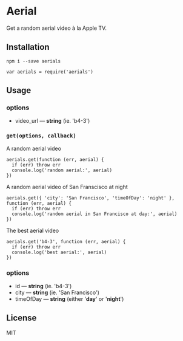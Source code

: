 # Aerial

Get a random aerial video à la Apple TV.

## Installation

`npm i --save aerials`

`var aerials = require('aerials')`

## Usage

### **options**

* video_url — **string** (ie. 'b4-3')

### `get(options, callback)`

A random aerial video

```
aerials.get(function (err, aerial) {
  if (err) throw err
  console.log('random aerial:', aerial)
})
```

A random aerial video of San Franscisco at night

```
aerials.get({ 'city': 'San Francisco', 'timeOfDay': 'night' }, function (err, aerial) {
  if (err) throw err
  console.log('random aerial in San Francisco at day:', aerial)
})
```

The best aerial video

```
aerials.get('b4-3', function (err, aerial) {
  if (err) throw err
  console.log('best aerial:', aerial)
})
```

### **options**

* id — **string** (ie. 'b4-3')
* city — **string** (ie. 'San Francisco')
* timeOfDay — **string** (either '**day**' or '**night**')

## License
MIT
